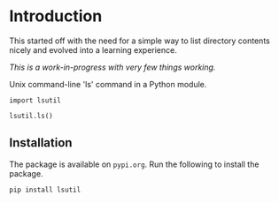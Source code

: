 # Introduction

This started off with the need for a simple way to list directory contents nicely and
evolved into a learning experience.

*This is a work-in-progress with very few things working.*

Unix command-line 'ls' command in a Python module.

```
import lsutil

lsutil.ls()
```

## Installation

The package is available on `pypi.org`. Run the following to install the package.

    pip install lsutil


